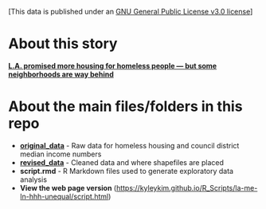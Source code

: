 [This data is published under an [GNU General Public License v3.0 license](https://github.com/datadesk/packages/blob/master/LICENSE)]

# About this story

**[L.A. promised more housing for homeless people — but some neighborhoods are way behind
](https://www.latimes.com/local/lanow/la-me-ln-homeless-housing-hhh-20190320-story.html)**

# About the main files/folders in this repo

* **[original_data](original_data)** - Raw data for homeless housing and council district median income numbers
* **[revised_data](revised_data)** - Cleaned data and where shapefiles are placed
* **script.rmd** - R Markdown files used to generate exploratory data analysis
* **View the web page version** (https://kyleykim.github.io/R_Scripts/la-me-ln-hhh-unequal/script.html)
